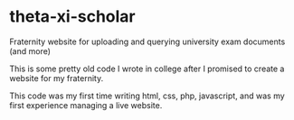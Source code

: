# theta-xi-scholar
Fraternity website for uploading and querying university exam documents (and more)

This is some pretty old code I wrote in college after I promised to create a website for my fraternity. 

This code was my first time writing html, css, php, javascript, and was my first experience managing a live website.

